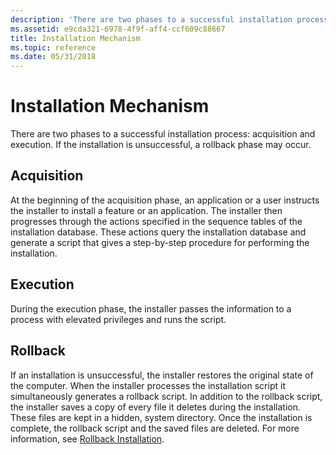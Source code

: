 ```yaml
---
description: 'There are two phases to a successful installation process: acquisition and execution. If the installation is unsuccessful, a rollback phase may occur.'
ms.assetid: e9cda321-6978-4f9f-aff4-ccf609c88667
title: Installation Mechanism
ms.topic: reference
ms.date: 05/31/2018
---
```


# Installation Mechanism

There are two phases to a successful installation process: acquisition and execution. If the installation is unsuccessful, a rollback phase may occur.

## Acquisition

At the beginning of the acquisition phase, an application or a user instructs the installer to install a feature or an application. The installer then progresses through the actions specified in the sequence tables of the installation database. These actions query the installation database and generate a script that gives a step-by-step procedure for performing the installation.

## Execution

During the execution phase, the installer passes the information to a process with elevated privileges and runs the script.

## Rollback

If an installation is unsuccessful, the installer restores the original state of the computer. When the installer processes the installation script it simultaneously generates a rollback script. In addition to the rollback script, the installer saves a copy of every file it deletes during the installation. These files are kept in a hidden, system directory. Once the installation is complete, the rollback script and the saved files are deleted. For more information, see [Rollback Installation](rollback-installation.md).

 

 



